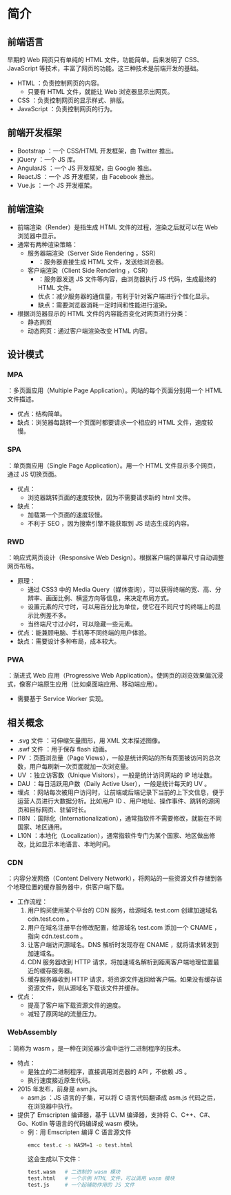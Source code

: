 # 简介

## 前端语言

早期的 Web 网页只有单纯的 HTML 文件，功能简单。后来发明了 CSS、JavaScript 等技术，丰富了网页的功能。这三种技术是前端开发的基础。
- HTML ：负责控制网页的内容。
  - 只要有 HTML 文件，就能让 Web 浏览器显示出网页。
- CSS ：负责控制网页的显示样式、排版。
- JavaScript ：负责控制网页的行为。

## 前端开发框架

- Bootstrap ：一个 CSS/HTML 开发框架，由 Twitter 推出。
- jQuery ：一个 JS 库。
- AngularJS ：一个 JS 开发框架，由 Google 推出。
- ReactJS ：一个 JS 开发框架，由 Facebook 推出。
- Vue.js ：一个 JS 开发框架。

## 前端渲染

- 前端渲染（Render）是指生成 HTML 文件的过程，渲染之后就可以在 Web 浏览器中显示。
- 通常有两种渲染策略：
  - 服务器端渲染（Server Side Rendering ，SSR）
    - ：服务器直接生成 HTML 文件，发送给浏览器。
  - 客户端渲染（Client Side Rendering ，CSR）
    - ：服务器发送 JS 文件等内容，由浏览器执行 JS 代码，生成最终的 HTML 文件。
    - 优点：减少服务器的通信量，有利于针对客户端进行个性化显示。
    - 缺点：需要浏览器消耗一定时间和性能进行渲染。
- 根据浏览器显示的 HTML 文件的内容能否变化对网页进行分类：
  - 静态网页
  - 动态网页：通过客户端渲染改变 HTML 内容。

## 设计模式

### MPA

：多页面应用（Multiple Page Application）。网站的每个页面分别用一个 HTML 文件描述。
- 优点：结构简单。
- 缺点：浏览器每跳转一个页面时都要请求一个相应的 HTML 文件，速度较慢。

### SPA

：单页面应用（Single Page Application）。用一个 HTML 文件显示多个网页，通过 JS 切换页面。
- 优点：
  - 浏览器跳转页面的速度较快，因为不需要请求新的 html 文件。
- 缺点：
  - 加载第一个页面的速度较慢。
  - 不利于 SEO ，因为搜索引擎不能获取到 JS 动态生成的内容。

### RWD

：响应式网页设计（Responsive Web Design）。根据客户端的屏幕尺寸自动调整网页布局。
- 原理：
  - 通过 CSS3 中的 Media Query（媒体查询），可以获得终端的宽、高、分辨率、画面比例、横竖方向等信息，来决定布局方式。
  - 设置元素的尺寸时，可以用百分比为单位，使它在不同尺寸的终端上的显示比例差不多。
  - 当终端尺寸过小时，可以隐藏一些元素。
- 优点：能兼顾电脑、手机等不同终端的用户体验。
- 缺点：需要设计多种布局，成本较大。

### PWA

：渐进式 Web 应用（Progressive Web Application）。使网页的浏览效果偏沉浸式，像客户端原生应用（比如桌面端应用、移动端应用）。
- 需要基于 Service Worker 实现。

## 相关概念

- .svg 文件 ：可伸缩矢量图形，用 XML 文本描述图像。
- .swf 文件 ：用于保存 flash 动画。
- PV ：页面浏览量（Page Views），一般是统计网站的所有页面被访问的总次数，用户每刷新一次页面就加一次浏览量。
- UV ：独立访客数（Unique Visitors），一般是统计访问网站的 IP 地址数。
- DAU ：每日活跃用户数（Daily Active User），一般是统计每天的 UV 。
- 埋点 ：网站每次被用户访问时，让前端或后端记录下当前的上下文信息，便于运营人员进行大数据分析。比如用户 ID 、用户地址、操作事件、跳转的源网页和目标网页、驻留时长。
- I18N ：国际化（Internationalization），通常指软件不需要修改，就能在不同国家、地区通用。
- L10N ：本地化（Localization），通常指软件专门为某个国家、地区做出修改，比如显示本地语言、本地时间。

### CDN

：内容分发网络（Content Delivery Network），将网站的一些资源文件存储到各个地理位置的缓存服务器中，供客户端下载。
- 工作流程：
  1. 用户购买使用某个平台的 CDN 服务，给源域名 test.com 创建加速域名 cdn.test.com 。
  2. 用户在域名注册平台修改配置，给源域名 test.com 添加一个 CNAME ，指向 cdn.test.com 。
  3. 让客户端访问源域名。DNS 解析时发现存在 CNAME ，就将请求转发到加速域名。
  3. CDN 服务器收到 HTTP 请求，将加速域名解析到距离客户端地理位置最近的缓存服务器。
  4. 缓存服务器收到 HTTP 请求，将资源文件返回给客户端。如果没有缓存该资源文件，则从源域名下载该文件并缓存。
- 优点：
  - 提高了客户端下载资源文件的速度。
  - 减轻了原网站的流量压力。

### WebAssembly

：简称为 wasm ，是一种在浏览器沙盒中运行二进制程序的技术。
- 特点：
  - 是独立的二进制程序，直接调用浏览器的 API ，不依赖 JS 。
  - 执行速度接近原生代码。
- 2015 年发布，前身是 asm.js。
  - asm.js ：JS 语言的子集，可以将 C 语言代码翻译成 asm.js 代码之后，在浏览器中执行。
- 提供了 Emscripten 编译器，基于 LLVM 编译器，支持将 C、C++、C#、Go、Kotlin 等语言的代码编译成 wasm 模块。
  - 例：用 Emscripten 编译 C 语言源文件
    ```sh
    emcc test.c -s WASM=1 -o test.html
    ```
    这会生成以下文件：
    ```sh
    test.wasm   # 二进制的 wasm 模块
    test.html   # 一个示例 HTML 文件，可以调用 wasm 模块
    test.js     # 一个起辅助作用的 JS 文件
    ```
